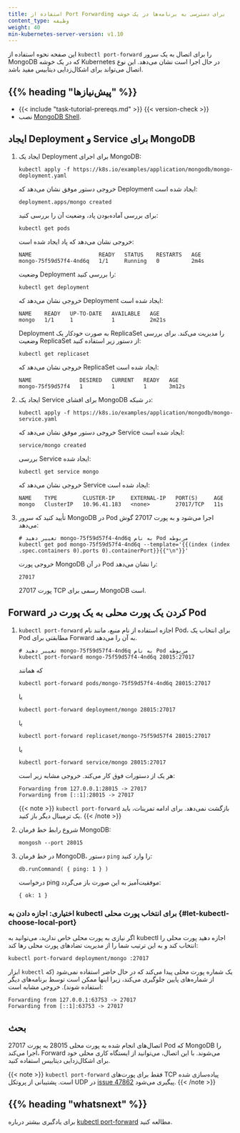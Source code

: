 ```yaml
---
title: استفاده از Port Forwarding برای دسترسی به برنامه‌ها در یک خوشه
content_type: وظیفه
weight: 40
min-kubernetes-server-version: v1.10
---
```


<!-- overview -->

این صفحه نحوه استفاده از `kubectl port-forward` را برای اتصال به یک سرور MongoDB که در یک خوشه Kubernetes در حال اجرا است نشان می‌دهد. این نوع اتصال می‌تواند برای اشکال‌زدایی دیتابیس مفید باشد.

## {{% heading "پیش‌نیازها" %}}

* {{< include "task-tutorial-prereqs.md" >}} {{< version-check >}}
* نصب [MongoDB Shell](https://www.mongodb.com/try/download/shell).

<!-- steps -->

## ایجاد Deployment و Service برای MongoDB

1. ایجاد یک Deployment برای اجرای MongoDB:

   ```shell
   kubectl apply -f https://k8s.io/examples/application/mongodb/mongo-deployment.yaml
   ```

   خروجی دستور موفق نشان می‌دهد که Deployment ایجاد شده است:

   ```
   deployment.apps/mongo created
   ```

   برای بررسی آماده‌بودن پاد، وضعیت آن را بررسی کنید:

   ```shell
   kubectl get pods
   ```

   خروجی نشان می‌دهد که پاد ایجاد شده است:

   ```
   NAME                     READY   STATUS    RESTARTS   AGE
   mongo-75f59d57f4-4nd6q   1/1     Running   0          2m4s
   ```

   وضعیت Deployment را بررسی کنید:

   ```shell
   kubectl get deployment
   ```

   خروجی نشان می‌دهد که Deployment ایجاد شده است:

   ```
   NAME    READY   UP-TO-DATE   AVAILABLE   AGE
   mongo   1/1     1            1           2m21s
   ```

   Deployment به صورت خودکار یک ReplicaSet را مدیریت می‌کند.
   برای بررسی وضعیت ReplicaSet از دستور زیر استفاده کنید:

   ```shell
   kubectl get replicaset
   ```

   خروجی نشان می‌دهد که ReplicaSet ایجاد شده است:

   ```
   NAME               DESIRED   CURRENT   READY   AGE
   mongo-75f59d57f4   1         1         1       3m12s
   ```

2. ایجاد یک Service برای افشای MongoDB در شبکه:

   ```shell
   kubectl apply -f https://k8s.io/examples/application/mongodb/mongo-service.yaml
   ```

   خروجی دستور موفق نشان می‌دهد که Service ایجاد شده است:

   ```
   service/mongo created
   ```

   بررسی Service ایجاد شده:

   ```shell
   kubectl get service mongo
   ```

   خروجی نشان می‌دهد که Service ایجاد شده است:

   ```
   NAME    TYPE        CLUSTER-IP     EXTERNAL-IP   PORT(S)     AGE
   mongo   ClusterIP   10.96.41.183   <none>        27017/TCP   11s
   ```

3. تأیید کنید که سرور MongoDB در Pod اجرا می‌شود و به پورت 27017 گوش می‌دهد:

   ```shell
   # تغییر دهید mongo-75f59d57f4-4nd6q به نام Pod مربوطه
   kubectl get pod mongo-75f59d57f4-4nd6q --template='{{(index (index .spec.containers 0).ports 0).containerPort}}{{"\n"}}'
   ```

   خروجی پورت MongoDB در آن Pod را نشان می‌دهد:

   ```
   27017
   ```

   27017 پورت TCP رسمی برای MongoDB است.

## Forward کردن یک پورت محلی به یک پورت در Pod

1. `kubectl port-forward` اجازه استفاده از نام منبع، مانند نام Pod، برای انتخاب یک Pod مطابقتی برای Forward به آن را می‌دهد.


   ```shell
   # تغییر دهید mongo-75f59d57f4-4nd6q به نام Pod مربوطه
   kubectl port-forward mongo-75f59d57f4-4nd6q 28015:27017
   ```

   که همانند

   ```shell
   kubectl port-forward pods/mongo-75f59d57f4-4nd6q 28015:27017
   ```

   یا

   ```shell
   kubectl port-forward deployment/mongo 28015:27017
   ```

   یا

   ```shell
   kubectl port-forward replicaset/mongo-75f59d57f4 28015:27017
   ```

   یا

   ```shell
   kubectl port-forward service/mongo 28015:27017
   ```

   هر یک از دستورات فوق کار می‌کند. خروجی مشابه زیر است:

   ```
   Forwarding from 127.0.0.1:28015 -> 27017
   Forwarding from [::1]:28015 -> 27017
   ```

   {{< note >}}
   `kubectl port-forward` بازگشت نمی‌دهد. برای ادامه تمرینات، باید یک ترمینال دیگر باز کنید.
   {{< /note >}}

2. شروع رابط خط فرمان MongoDB:

   ```shell
   mongosh --port 28015
   ```

3. در خط فرمان MongoDB، دستور `ping` را وارد کنید:

   ```
   db.runCommand( { ping: 1 } )
   ```

   درخواست ping موفقیت‌آمیز به این صورت باز می‌گردد:

   ```
   { ok: 1 }
   ```

### اختیاری: اجازه دادن به kubectl برای انتخاب پورت محلی {#let-kubectl-choose-local-port}

اگر نیازی به پورت محلی خاص ندارید، می‌توانید به kubectl اجازه دهید پورت محلی را انتخاب کند و به این ترتیب شما را از مدیریت تضاد‌های پورت محلی رها کند:

```shell
kubectl port-forward deployment/mongo :27017
```

ابزار `kubectl` یک شماره پورت محلی پیدا می‌کند که در حال حاضر استفاده نمی‌شود (که از شماره‌های پایین جلوگیری می‌کند، زیرا اینها ممکن است توسط برنامه‌های دیگر استفاده شوند). خروجی مشابه است:

```
Forwarding from 127.0.0.1:63753 -> 27017
Forwarding from [::1]:63753 -> 27017
```

<!-- بحث -->

## بحث

اتصال‌های انجام شده به پورت محلی 28015 به پورت 27017 Pod که MongoDB را اجرا می‌کند، Forward می‌شوند. با این اتصال، می‌توانید از ایستگاه کاری محلی خود برای اشکال‌زدایی دیتابیس استفاده کنید.

{{< note >}}
`kubectl port-forward` فقط برای پورت‌های TCP پیاده‌سازی شده است.
پشتیبانی از پروتکل UDP در [issue 47862](https://github.com/kubernetes/kubernetes/issues/47862) پیگیری می‌شود.
{{< /note >}}

## {{% heading "whatsnext" %}}

برای یادگیری بیشتر درباره [kubectl port-forward](/docs/reference/generated/kubectl/kubectl-commands/#port-forward) مطالعه کنید.
